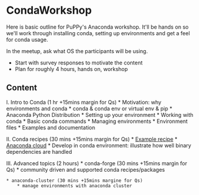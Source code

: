# CondaWorkshop

Here is basic outline for PuPPy's Anaconda workshop. It'll be hands on so we'll work through installing conda, setting up environments and get a feel for conda usage.

In the meetup, ask what OS the participants will be using.

* Start with survey responses to motivate the content
* Plan for roughly 4 hours, hands on, workshop

## Content

I. Intro to Conda (1 hr +15mins margin for Qs)
    * Motivation: why environments and conda
    * conda & conda env or virtual env & pip
    * Anaconda Python Distribution
    * Setting up your environment
        * Working with conda
            * Basic conda commands
            * Managing environments
            * Environment files
        * Examples and documentation

II. Conda recipes (30 mins +15mins margin for Qs)
    * [Example recipe](https://github.com/sandhujasmine/CythonExample)
    * [Anaconda cloud](anaconda.org)
    * Develop in conda environment: illustrate how well binary dependencies are handled

III. Advanced topics (2 hours)
    * conda-forge (30 mins +15mins margin for Qs)
        * community driven and supported conda recipes/packages

    * anaconda-cluster (30 mins +15mins margine for Qs)
        * manage environments with anaconda cluster

